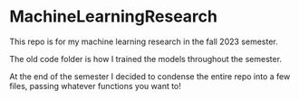 # MachineLearningResearch
This repo is for my machine learning research in the fall 2023 semester.

The old code folder is how I trained the models throughout the semester.

At the end of the semester I decided to condense the entire repo into a few files, passing whatever functions you want to!

